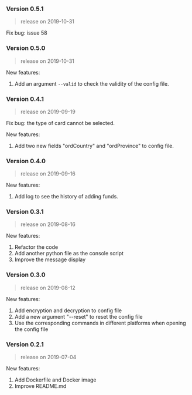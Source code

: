 ### Version 0.5.1
> release on 2019-10-31

Fix bug: issue 58

### Version 0.5.0
> release on 2019-10-31

New features:
1. Add an argument `--valid` to check the validity of the config file.

### Version 0.4.1
> release on 2019-09-19

Fix bug: the type of card cannot be selected.

New features:
1. Add two new fields "ordCountry" and "ordProvince" to config file.

### Version 0.4.0
> release on 2019-09-16

New features:
1. Add log to see the history of adding funds.

### Version 0.3.1
> release on 2019-08-16

New features:
1. Refactor the code
2. Add another python file as the console script
3. Improve the message display

### Version 0.3.0
> release on 2019-08-12

New features:
1. Add encryption and decryption to config file
2. Add a new argument "--reset" to reset the config file
3. Use the corresponding commands in different platforms when opening the config file

### Version 0.2.1
> release on 2019-07-04

New features:
1. Add Dockerfile and Docker image
2. Improve README.md
